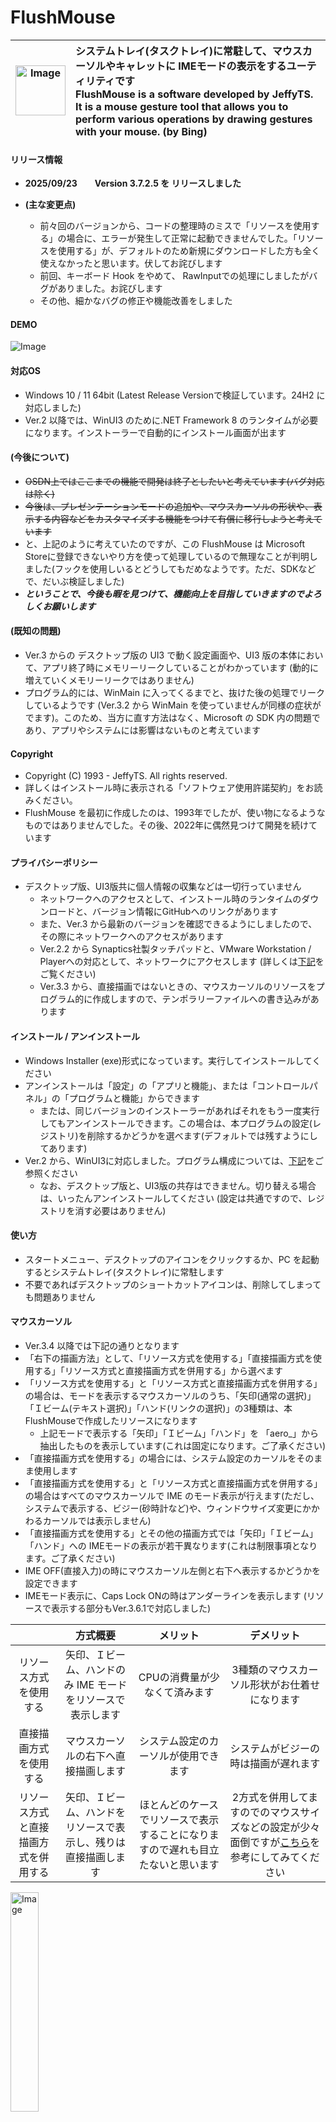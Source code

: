 ﻿
# FlushMouse
|<img width="80" height="80" alt="Image" src="https://github.com/user-attachments/assets/520a32ac-afd6-4af7-b0c3-389f8daf7c79" />|**システムトレイ(タスクトレイ)に常駐して、マウスカーソルやキャレットに IMEモードの表示をするユーティリティです<br>FlushMouse is a software developed by JeffyTS. It is a mouse gesture tool that allows you to perform various operations by drawing gestures with your mouse. (by Bing)**|
| :---: | :--- |

#### リリース情報

* **2025/09/23　　Version 3.7.2.5 を リリースしました**

* **(主な変更点)**
   * 前々回のバージョンから、コードの整理時のミスで「リソースを使用する」の場合に、エラーが発生して正常に起動できませんでした。「リソースを使用する」が、デフォルトのため新規にダウンロードした方も全く使えなかったと思います。伏してお詫びします
   * 前回、キーボード Hook をやめて、 RawInputでの処理にしましたがバグがありました。お詫びします
   * その他、細かなバグの修正や機能改善をしました
   
#### DEMO
![Image](https://github.com/user-attachments/assets/7f710568-6645-4c80-a26e-94ead6543689)

#### 対応OS
   * Windows 10 / 11 64bit  (Latest Release Versionで検証しています。24H2 に対応しました)
   * Ver.2 以降では、WinUI3 のために.NET Framework 8 のランタイムが必要になります。インストーラーで自動的にインストール画面が出ます

#### (今後について)
   * ~~OSDN上ではここまでの機能で開発は終了としたいと考えています(バグ対応は除く)~~
   * ~~今後は、プレゼンテーションモードの追加や、マウスカーソルの形状や、表示する内容などをカスタマイズする機能をつけて有償に移行しようと考えています~~
   * と、上記のように考えていたのですが、この FlushMouse は Microsoft Storeに登録できないやり方を使って処理しているので無理なことが判明しました(フックを使用しいるとどうしてもだめなようです。ただ、SDKなどで、だいぶ検証しました)
   * ***ということで、今後も暇を見つけて、機能向上を目指していきますのでよろしくお願いします***

#### (既知の問題)
   * Ver.3 からの デスクトップ版の UI3 で動く設定画面や、UI3 版の本体において、アプリ終了時にメモリーリークしていることがわかっています (動的に増えていくメモリーリークではありません)
   * プログラム的には、WinMain に入ってくるまでと、抜けた後の処理でリークしているようです (Ver.3.2 から WinMain を使っていませんが同様の症状がでます)。このため、当方に直す方法はなく、Microsoft の SDK 内の問題であり、アプリやシステムには影響はないものと考えています

#### Copyright
   * Copyright (C) 1993 - JeffyTS. All rights reserved.
   * 詳しくはインストール時に表示される「ソフトウェア使用許諾契約」をお読みください。
   * FlushMouse を最初に作成したのは、1993年でしたが、使い物になるようなものではありませんでした。その後、2022年に偶然見つけて開発を続けています

#### プライバシーポリシー
   * デスクトップ版、UI3版共に個人情報の収集などは一切行っていません
     * ネットワークへのアクセスとして、インストール時のランタイムのダウンロードと、バージョン情報にGitHubへのリンクがあります
     * また、Ver.3 から最新のバージョンを確認できるようにしましたので、その際にネットワークへのアクセスがあります
     * Ver.2.2 から Synaptics社製タッチパッドと、VMware Workstation / Playerへの対応として、ネットワークにアクセスします (詳しくは[下記](https://GitHub.com/JeffyTS-JP/FlushMouse/tree/master?tab=readme-ov-file#syntp_helper%E6%A9%9F%E8%83%BD-synaptics%E7%A4%BE%E8%A3%BD%E3%82%BF%E3%83%83%E3%83%81%E3%83%91%E3%83%83%E3%83%89%E3%81%A8vmware-player%E3%81%A7%E3%81%AE-two-finger-scroll-%E3%81%AB%E3%81%A4%E3%81%84%E3%81%A6)をご覧ください)
     * Ver.3.3 から、直接描画ではないときの、マウスカーソルのリソースをプログラム的に作成しますので、テンポラリーファイルへの書き込みがあります

#### インストール / アンインストール
   * Windows Installer (exe)形式になっています。実行してインストールしてください
   * アンインストールは「設定」の「アプリと機能」、または「コントロールパネル」の「プログラムと機能」からできます
     * または、同じバージョンのインストーラーがあればそれをもう一度実行してもアンインストールできます。この場合は、本プログラムの設定(レジストリ)を削除するかどうかを選べます(デフォルトでは残すようにしてあります)
   * Ver.2 から、WinUI3に対応しました。プログラム構成については、[下記](https://GitHub.com/JeffyTS-JP/FlushMouse?tab=readme-ov-file#%E3%83%97%E3%83%AD%E3%82%B0%E3%83%A9%E3%83%A0%E6%A7%8B%E6%88%90)をご参照ください
     * なお、デスクトップ版と、UI3版の共存はできません。切り替える場合は、いったんアンインストールしてください (設定は共通ですので、レジストリを消す必要はありません)

#### 使い方
   * スタートメニュー、デスクトップのアイコンをクリックするか、PC を起動するとシステムトレイ(タスクトレイ)に常駐します
   * 不要であればデスクトップのショートカットアイコンは、削除してしまっても問題ありません

#### マウスカーソル
   * Ver.3.4 以降では下記の通りとなります
   * 「右下の描画方法」として、「リソース方式を使用する」「直接描画方式を使用する」「リソース方式と直接描画方式を併用する」から選べます
   * 「リソース方式を使用する」と「リソース方式と直接描画方式を併用する」の場合は、モードを表示するマウスカーソルのうち、「矢印(通常の選択)」「Ｉビーム(テキスト選択)」「ハンド(リンクの選択)」の3種類は、本FlushMouseで作成したリソースになります
     * 上記モードで表示する「矢印」「Ｉビーム」「ハンド」を 「aero_」から抽出したものを表示しています(これは固定になります。ご了承ください)
   * 「直接描画方式を使用する」の場合には、システム設定のカーソルをそのまま使用します
   * 「直接描画方式を使用する」と「リソース方式と直接描画方式を併用する」の場合はすべてのマウスカーソルで IME のモード表示が行えます(ただし、システムで表示する、ビジー(砂時計など)や、ウィンドウサイズ変更にかかわるカーソルでは表示しません)
   * 「直接描画方式を使用する」とその他の描画方式では「矢印」「Ｉビーム」「ハンド」への IMEモードの表示が若干異なります(これは制限事項となります。ご了承ください)
   * IME OFF(直接入力)の時にマウスカーソル左側と右下へ表示するかどうかを設定できます
   * IMEモード表示に、Caps Lock ONの時はアンダーラインを表示します (リソースで表示する部分もVer.3.6.1で対応しました)

||方式概要|メリット|デメリット|
| :---: | :---: | :---: | :---: |
|リソース方式を使用する|矢印、Ｉビーム、ハンドのみ IME モードをリソースで表示します|CPUの消費量が少なくて済みます|3種類のマウスカーソル形状がお仕着せになります|
|直接描画方式を使用する|マウスカーソルの右下へ直接描画します|システム設定のカーソルが使用できます|システムがビジーの時は描画が遅れます|
|リソース方式と直接描画方式を併用する|矢印、Ｉビーム、ハンドをリソースで表示し、残りは直接描画します|ほとんどのケースでリソースで表示することになりますので遅れも目立たないと思います|2方式を併用してますのでのマウスサイズなどの設定が少々面倒ですが[こちら](https://GitHub.com/JeffyTS-JP/FlushMouse?tab=readme-ov-file#%E8%A8%AD%E5%AE%9A%E3%81%AE%E3%83%92%E3%83%B3%E3%83%88)を参考にしてみてください|
   
<img alt="Image" src="https://github.com/user-attachments/assets/4e96b099-92e8-4d65-8ee3-6d9b252686d6" width="30%" />

#### 設定のヒント
   * Ver.3.1 以降では、「右下の描画方法」で、「直接描画方式を使用する」を選択している場合には、システムのカーソルをそのまま使用しますので、下記設定は不要です (その他の方式の場合に行ってください)
   * 「リソース方式と直接描画方式を併用する」を使用する際は、最初に「直接描画方式を使用する」にして、距離、サイズを決めてから「リソース方式と直接描画方式を併用する」に戻して「矢印」「Ｉビーム」「ハンド」の大きさを決めると楽だと思います
   * Windows 10 / 11ではマウスカーソルの形状や大きさを決める方法が複数あるため、下記の順番で設定することをお勧めします 
  1. 設定→ディスプレイ→拡大縮小とレイアウトで、「ディスプレイの解像度」、「テキスト、アプリ、その他の項目のサイズ」、「表示スケールの詳細設定」を好みに設定します
  2. 設定→デバイス→マウス→「マウスとカーソルのサイズを調整する」で好みに設定します。ただし、この変更を行うとマウスカーソルが、Windows 10 / 11特有のものになります。もし、Windows 7などの以前のマウスカーソルを使いたい場合は３の設定をします。必要なければ４に進んでください
  3. 設定→デバイス→マウス→「その他のマウスオプション」(これはコントロールパネルのマウスのプロパティと同じ設定画面です)の、ポインタータブで、好みのカーソル形状、大きさに設定します
  4. システムトレイ(タスクトレイ)のFlushMouseのアイコンをクリックして設定を選択し、「マウスカーソルのサイズ」を好みの大きさに設定します
   * FlushMouseで設定するカーソルの大きさは、アプリケーション独自に表示するもの(例えばExcelの十字型のカーソルなど)には影響しませんので、１から３を繰り返して、それらが好みの大きさになるようにしてから、FlushMouseでコントロールするカーソルの大きさを合わせると使いやすくなると思います

#### 設定項目について (わかりづらい項目のみ説明します)
   * 設定ダイアログ画面は右下のシステムトレイ(タスクトレイ)の「∧」マークの中にある FlushMouseのアイコンをクリックすることで表示します
   * Ver.3から、デスクトップアプリ版、UI3版共に同じ設定画面が表示されます

<img alt="Image" src="https://github.com/user-attachments/assets/d770f02c-85bc-46fb-bbe3-ea47c93f5169" width="50%" />

   * **IMEモードの取得方法**
     * 「マウスカーソル下のウィンドウのIMEモードを表示する」 / 「フォーカスウィンドウのIMEモードを表示する」から選べます
     * 設定→時刻と言語→言語→キーボードの「入力方式の切り替え」や、旧IMEのプロパティにある「IME入力モード切替の通知の画面中央に表示する」と関わってきますので、ご自分の設定に合わせて好みな方を選択してください。なお、アプリや入力欄によっては IME のモードを返さない場合があります。この場合は IME OFFとして取り扱います。これは制限事項となります。ご了承ください
   * **右下の描画方法 (Ver.3.4 以降)**
     * [上記](https://GitHub.com/JeffyTS-JP/FlushMouse?tab=readme-ov-file#%E3%83%9E%E3%82%A6%E3%82%B9%E3%82%AB%E3%83%BC%E3%82%BD%E3%83%AB)のマウスカーソルの項目をご参照ください
   * **直接入力 (IME OFF) の時も IME モードの表示をする (Ver.3.1 以降)**
     * 変換モードではない、すなわち直接入力(IME OFF)の時も、マウスカーソル左と右下に IME モードを表示します
   * **IME関連キーがクリックされたときにIMEモードを表示する**
     * IME関連キーとは「半角/全角(漢字)」「変換」「無変換」「カタカナ/ひらがな」「Ctrl + F6～F9」などを指します。加えて、「TAB」「Enter」「F5」キーでも表示します
   * **IMEモードをキャレット(テキストカーソル)左に表示する**
     * アプリによってはキャレットの位置が取得できなかったり、表示位置がおかしくなることがあります(これは制限事項となります)。ただし、位置が取得できない場合は、マウスカーソルの左に表示します
   * **Windows Remote Desktop と VMware guest のウィンドウ内で、できる限り Host の IME モードを表示しない**
     * この機能を ON にすると、Windows Remote Desktop と VMware guest のウィンドウ内では、できる限り Host の IME モードを表示しないようにします
     * ただし、CPU 使用率が若干上がりますので、必要のない方は OFF (デフォルト)にしてください
     * Remote Desktop と VMware guest がフォーカスを得た段階で有効になります。フォーカスの無い場合や、フォーカスを得た時に、多少 Host の IME モードが表示されることがあります(制限事項となります)
   * **IME 関連キーのサポートを有効にする**
   * **ExplorerPatcher Simple Window Switcher Helperを有効にする**
     * 上記 2項目は [こちらの説明](https://GitHub.com/JeffyTS-JP/FlushMouse/tree/master?tab=readme-ov-file#ime-%E9%96%A2%E9%80%A3%E3%82%AD%E3%83%BC%E3%81%AE%E3%82%B5%E3%83%9D%E3%83%BC%E3%83%88-%E3%81%A8-explorerpatcher-simple-window-switcher-helper-%E3%81%AB%E3%81%A4%E3%81%84%E3%81%A6)をご覧ください
   * **モード表示の時間**
     * マウスカーソルの左に「あ」「ア」「Ａ」「_ｱ」「_A」を表示をしている時間を調整できます
   * **モード表示までの時間**
     * マウスカーソルの左に「あ」「ア」「Ａ」「_ｱ」「_A」を表示するまでの時間を調整できます (一部のアプリケーションでは、モードが切り替わるまで時間がかかる場合がありますので、誤判定が発生する場合があります。お好みで調整してください)
   * **Ctrl キーを離してからモードを表示するまでの時間**
     * 設定の「マウスのプロパティ」にある、「Ctrlキーを押すとポインターの位置を表示する」をONにしているとき、この表示と重なるのを避けるためにモードを表示するまでの時間を調整できます
   * **IMEモード表示設定**
     * Ver.3.2 から、マウスカーソルの左、キャレットの左、マウスカーソルの右下の、モード表示のサイズ、フォント、色、表示文字を変更できます。Ver.3.5 からマウスカーソルとキャレット左の水平方向の表示位置を調整できます
     * 「直接描画方式を使用する」場合、マウスカーソル右下の表示位置の距離を変更できます(正確にはホットスポットからの距離です)。お好みで設定してください
     * 「リソース方式を使用する」と「リソース方式と直接描画方式を併用する」の場合、「矢印」「Ｉビーム」「ハンド」での表示位置の距離は変更できません
     * 表示する文字は、記号などでも設定できますので、お好みで変更してみてください
     * フォントは「Yu Gothic UI (デフォルト)」「Meiryo UI」「MS Gothic」「Consolas」の４種類です。選択したフォントによっては表示が切れたりしますが、現時点では仕様となります。ご了承ください

<img alt="Image" src="https://github.com/user-attachments/assets/072b4a46-b256-48c8-afa3-872f9dab5fbd" width="50%" />

   * **バージョン画面**

<img alt="Image" src="https://github.com/user-attachments/assets/704f1f3c-ed23-4c8b-846c-b011abf38979" width="50%" />


#### IME 関連キーのサポート と ExplorerPatcher Simple Window Switcher Helper について
  * まず、[ExplorerPatcher](https://GitHub.com/valinet) の作者であるValentin-Gabrielに謝意を伝えます　Thanks, Valentin-Gabriel !
  * さて、マルチモニターの環境でSimple Window Switcherを有効にすると、Alt + Tabでマウスカーソルのあるカレントモニターのウィンドウだけを切り替えられて非常に便利です。もちろん他にも便利な機能があります

  * しかし、[Valinetのブログ](https://valinet.ro/2021/11/18/Functional-Windows-10-flyouts-on-Windows-11.html)を読むとわかるのですが、英語キーボード(101/102/104キーボード)のドライバーをロードして実現しています。このため、日本語キーボード(106/109)メインの我々にはちょっと困ったことになってしまいます。例えば、漢字(半角/全角)キーで「 ` 」が入力されてしまったり、「@」マークなどの記号の位置が変わってしまったり。何より日本語変換ができません。そこで、FlushMouseに、強制的に「US / ENG」を排除する機能を加えました
  * ~~Windowsキー + スペースで入力言語を切り替えた時、IME関連キー押したときやマウスクリックしたとき、フォーカスが切り替わったときなどにIMEの状態をチェックして、後述するように動作します~~
  * Ver.2 以降から、[US / ENG] になったことが、Hookで通知されることがわかりましたので、EP Helperの機能を独立させました。設定が ON になっている場合、IME関連キーを押下したかどうかにかかわらず「US / ENG」にならないように動作します
  * ただし、以下のような制限事項があります
    * ★**物理的に英語(101/102/104)キーボードを接続している場合は動きません。必ず日本語(106/109)キーボードの環境で使用してください**(日本語キーボードが見つからないときには、本機能が動作しないようにチェックしています)

  * IME関連キーのサポートの動作は下記のようになります(IME の設定でキーマップを変更している場合は異なることがあります)
    * 動作としては、キーボード標記の動作になるようにする機能です
    * 検索をすると良く出てくる、Edge と Chromeで、漢字変換ができない問題(変換モードが「一般」から「無変換」に時々変わってしまう)に対して、FlushMouse内で軽減できますので対応しました(IME 関連キーのサポートを ONにした時のみ動作します)
    * 「JA / ENG」 の時、キーボードロケールを返さないアプリがあります。この場合は、前のIMEの状態に戻すことができません。これは制限事項となります。ご了承ください
    * 一部のアプリでは「漢字(半角/全角)」などのIME関連キーで「JA / ENG」から切り替わらないことがあります。現時点では制限事項となります。ご了承ください
    * ★**EP Helper、IME関連キーのサポート のどちらも、Windowsに付属されているMicrosoft IMEでしか検証していません**
 
|↓押下キー　　　IMEの状態→|　　JA / IME 　　|　　JA / ENG 　　|
| :---: | :---: | :---: |
|半角 / 全角 (漢字)         |　　 あ / A　　　|　　　 あ　　　　|
|無変換                     |　　　 A 　　　　|　　　 －　　　　|
|変換                       |(前のIME ON状態) |(前のIME ON状態) |
|ひらがな                   |　　　 あ　　　　|(前のIME ON状態) |
|カタカナ (Shift + ひらがな)|　　　 カ　　　　|(前のIME ON状態) |
|英数                       |　　　 A 　　　　|　　　 －　　　　|

  * Windowsのデフォルト(参考)
 
|↓押下キー　　　IMEの状態→|　　JA / IME 　　|　　JA / ENG 　　|　　US / ENG 　　|
| :---: | :---: | :---: | :---: |
|半角 / 全角 (漢字)         |　　 あ / A　　　|　　　 －　　　　|　「 ` 」の入力　|
|無変換                     |　　　 －　　　　|　　　 －　　　　|　　　 －　　　　|
|無変換 (IME ONの状態から)  |　あ / ア / _ｱ 　|　　　 －　　　　|　　　 －　　　　|
|変換 |(前のIME ON状態)     |　　　 －　　　　|　　　 －　　　　|　　　 －　　　　|
|ひらがな                   |　　   あ   　　|　　　 －　　　　|　　　 －　　　　|
|カタカナ (Shift + ひらがな)|　　   ア   　　|　　　 －　　　　|　　　 －　　　　|
|英数                       |　　 あ / A　　　|　　　 －　　　　|　　　 －　　　　|


#### (β機能) SynTP_Helper機能 (Synaptics社製タッチパッドと、VMware Workstation / Playerでの Two Finger Scroll) について
  * 動作環境 (検証環境)
    * Panasonic社製 Let's note CF-SV1 搭載の Synaptics社製 Wheel Pad (Touch Pad) および Windows 11 Pro (Version 23H2)
    * Broadcom (VMware)社製 VMware(R) Workstation 17 Pro (Version 17.6.1) / VMware(R) Workstation 17 Player (Version 17.6.1)
    * Guest OS は、主に Windows 11 Pro (Version 23H2)
    
  * 機能概要
    * 上記環境で、Wheel Padの Two Finger Scroll、および Wheel Pad 沿いを回転するようになぞることでのスクロール(右端が起点)を可能にしました

  * 仕組み (内部動作)
    * Host OS で、Wheel Padの動作を RawInputを使用して受取り、UDPを使用して、Guest OSに送ります。Guest OS では送られてきたデータを SendInputで WM_MOUSE(H)WHEEL として出力しています
  
  * 設定画面

<img alt="Image" src="https://github.com/user-attachments/assets/82a9f547-63e6-40a1-bf17-24508152c3f9" width="50%" />

  * 使用方法
    * Host には、FlushMouse をインストールしてください
    * Guest には、FlushMouse をインストールするか、SynTP_Receiver_vx.x.x.x.zip を展開し、任意の場所に SynTP_Receiver.exe をコピーしてください
    * タスクトレイにある、FlushMouse のアイコンをクリックすると出てくるメニューから、SynTP Helperを選び設定画面を出します
      * Host 側では、Senderとして登録します。IP Address の欄には、Guest OSの IPv4 アドレス、または、Hostname を入力します (一般的には Ethernet1のアドレスでよいと思います)。また、UDP Portには、空いている番号を入れてください
      * IP Address、Hostname どちらも、プライベートアドレスのみ指定できます (10.0.0.0 - 10.255.255.255, 172.16.0.0 - 172.31.255.255, 192.168.0.0 - 192.168.255.255)
      * Host 側で Hostname を使用して、FlushMouse 起動時からスタートする場合、名前解決ができるようにネットワークが構成されている必要が有ります。名前解決ができない場合はストップ状態となりメッセージを表示します
      * Guest 側では、Receiverとして登録します。UDP Portには、Host と同じ番号を入れてください (Guest 側では、UDPを Anyで受けますので、IP Addressは必要ありません)
      * 設定 -> ネットワークとインターネット -> ネットワークの詳細設定 -> 共有の詳細設定 -> プライベートネットワークのネットワーク探索を ON にしてください
      * (初回のみ)ネットワークへのアクセス許可のダイアログが出ますので、許可してください
      * Ver. 2.2.4.7 から、TouchPadのサイズと Edge motion の幅を、Synaptics のレジストリ (HKEY_LOCAL_MACHINE\SOFTWARE\Synaptics\OEM\TouchPad) を参照するのではなく、独自に諸元を設定できるようにしました。これにより、多少機種依存の部分が緩和され、Touch Pad のデータ出力方法が同じであれば、動く可能性があると思います
        * Let's note CF-SV1 の場合、TouchPad Width = 528, Height = 528, Edge Area Width = 88, Height = 88 (デフォルト値)です
        * TouchPad Width, Height は、左下を原点とした、Touch Pad のサイズです
        * Edge Area Width, Height は、スクロールが始まって、指を置いているとスクロールが継続するエリアの幅です。お好みで調整してみてください。この値を 0 にすると Edge motion は動作しません。
    * SynTP_Receiver.exe の場合は、ショートカットを作成し、プロパティを開いて「[Your folder path]\SynTP_Receiver.exe /Port 50008」 のように UDP Portを指定します
      * 管理者権限で起動しない場合、タスクマネージャーなど一部のアプリでスクロールしません。ショートカットのプロパティの詳細設定で「管理者権限で実行する」にチェックをするか、タスクスケジューラに、例えば「任意のユーザーのログオン時」に「最上位の特権で実行する」ように登録する方法もあります
      * SynTP_Receiverを終了するためには、タスクマネージャーからタスクの終了を行います
   
  * その他 (制限事項、今後など)
    * ネットワークを介在してマウスの動きを送受信していますので、ネットワークがビジーの時など少々動きがにぶくなります。これは制限事項となります
    * いろいろと調べると、他社製はもちろん、Synaptics社の Touch Padでさえも、仕様がいろいろとあるようです。このため、Panasonic社製 Let's note CF-SV1に限定しています (特にプログラム内で制限はしていませんので、動いたらラッキーと思ってください。実機を貸していただければ、対応できるかもしれませんが)
    * スクロールの量や方向などは、私の好みにしています。設定できるようにするのは、今後の課題です
    * Guest OS で、UNIX系については、私は詳しくありませんので、どなたか受信側を書いていただければ。。。
    * VMware社が Broadcom社に買収され、先日、Player をやめて Workstation Proに移行するとのアナウンスがありました。商用利用ではない場合は、無償とのことです。~~今後、開発環境を整えて、移行を考えたいと思います~~　Ver.2.2.3.1で両方とも対応しました

    
#### プログラム構成
  * Ver.3 以降のプログラム構成を説明します
    * デスクトップ版 (FlushMouse_x64.exe)
      * FlushMouse.exe - デスクトップ版のプログラム本体 (Win32 API)
      * FlushMouseDLL.dll - フックなど (Win32 API)
      * FlushMouse32.exe - プロセスの監視など (Win32 API)
      * FlushMouseDLL32.dll - フックなど (Win32 API)
      * FlushMouseSettings.exe - 設定画面のメインプログラム (C++/WinUI3)
      * FlushMouseUI3DLL.dll - 設定画面のプログラム (C#/WinUI3 .NET Framework)
      * FlushMouseCursor.dat - 直接描画ではないときのマウスカーソルリソース (原本は%ProgramData%\JeffyTS\FlushMouseに配置、起動後は%TMP%にコピーの上リソースを作成します)
    * WinUI3版 (FlushMouseUI3_x64.exe - Ver.3 以降リリースはしていませんがビルドはできます)
      * FlushMouseUI3.exe - UI3版のメインプログラム (C++/WinUI3)
      * FlushMouseDLL.dll - フックなど (Win32 API)
      * FlushMouse32.exe - プロセスの監視など (Win32 API)
      * FlushMouseDLL32.dll - フックなど (Win32 API)
      * FlushMouseUI3DLL.dll - 設定画面のプログラム (C#/WinUI3 .NET Framework)
      * FlushMouseCursor.dat - 直接描画ではないときのマウスカーソルリソース (原本は%ProgramData%\JeffyTS\FlushMouseに配置、起動後は%TMP%にコピーの上リソースを作成します)


#### ビルド方法

* ~~注意 Visual Studio 2022 の Ver.17.11.4 では正常にビルドして動作しますが、Ver.17.11.5 では、動作しません。設定画面を呼び出すと例外で落ちます。原因は調査中です~~ Ver.17.12.0 で解消されました

* まず、Visual Studio 2022 の開発環境が必要になりますので、二つの方法を紹介します

  (A). ご自分のPCに直接Visual Studioを入れる場合は、このリンク [https://visualstudio.microsoft.com/ja/downloads/](https://visualstudio.microsoft.com/ja/downloads/) から入手できます(Communityで十分だと思います)
  
  (B). 仮想マシンで開発環境を構築したい方は、このリンク [https://developer.microsoft.com/ja-jp/windows/downloads/virtual-machines/](https://developer.microsoft.com/ja-jp/windows/downloads/virtual-machines/) から入手できます
  

* 以下では、(B)の方法を紹介します(私はVMwareで作業していますので、その手順を紹介しますが、他の仮想マシンでも同じような手順だと思います)。なお、ライセンス等については、よく読んでご判断ください

* (B) の Windows 11 開発環境を取得するから、仮想マシンをダウンロードしてインストールしたのち、日本語化するために最低設定する項目です(他にも設定する項目はありますが割愛します)

  1. Settings -> Time & language -> Language & regionで、日本語を追加します
  2. Japaneseを上に移動します
  3. 右側の「…」をクリックして、Option -> Keyboards -> Change layout -> Japanese keyboard(106/109 key)を選択し、Restart nowで再起動します
  4. Settings -> Time & language -> Date & Time -> Time zone -> UTC+09:00) Osaka, Sapporo, Tokyoを設定します
  5. Settings -> Time & language -> Language & region -> Windows display language -> 日本語 を選んで、 Sign out、Sign inします
  6. 設定 -> 時刻と言語 -> 言語と地域 -> 管理用言語の設定で表示されるダイアログで、システムロケールの変更を選んで 日本語(日本)を選択します
  7. ここで、Windows Updateをしておいたほうが良いと思います

* 次に、Visual Studioの設定を行います

  1. まず、Visual Studio **Installer** (2022 本体ではなく**Installer**です。Windowsキーを押して「vis」と入力すると候補に出てきます)を起動します
  2. 変更を選んで、 「C++ によるデスクトップ開発」にチェックを入れます。次に「言語パック」タブで日本語にチェックを入れます。その後、右下の変更ボタンで、インストールを行います
  3. 次に、WiXを使用するために、Windowsの設定 -> アプリ -> オプション機能 -> Windowsのその他の機能 -> Windowsの機能の有効化または無効化 -> .NET Framework 3.5.1(.NET 2.0及び3.0を含む)にチェックを入れてOKを押して、インストール、再起動します
  4. [https://GitHub.com/wixtoolset/wix3](https://GitHub.com/wixtoolset/wix3) から、Wix311.exeをダウンロードしてインストールします
  5. Visual Studioを起動して 右下の「コードなし」で起動します
  6. Tools -> Options -> Environment -> International Settings をクリックして、Languageを日本語にします
  7. 拡張機能 -> 検索で　WiXと入力し「 WiX v3 - Visual Studio 2022 Extension」を選択して、Visual Studioを終了するとインストールが始まります
  8. .NET Framework SDK 8 を[https://dotnet.microsoft.com/ja-jp/download/dotnet/thank-you/sdk-8.0.101-windows-x64-installer](https://dotnet.microsoft.com/ja-jp/download/dotnet/thank-you/sdk-8.0.101-windows-x64-installer)からダウンロードしてインストールします
  9. Visual Studioを再起動して、リポジトリのクローン -> リポジトリの場所に [https://GitHub.com/JeffyTS-JP/FlushMouse.git](https://GitHub.com/JeffyTS-JP/FlushMouse.git)　を入力してクローンします
  10. NuGet CLI(nuget.exe)を[https://dist.nuget.org/win-x86-commandline/latest/nuget.exe](https://dist.nuget.org/win-x86-commandline/latest/nuget.exe)からダウンロードして、FlushMouseをクローンしたフォルダの直下の「NuGet」フォルダ(デフォルトでは C:\Users\\[User]\source\repos\FlushMouse\NuGet です)に入れます
  11. Windowsの 設定 -> システム -> 開発者向け で 開発者モードを ON にします
  12. 次に、ツール -> NuGet パッケージマネージャー -> ソリューションの NuGet パッケージの管理 (Altキーを押しながら続けて T N N) を開き、右側にある歯車(⚙)を選択して、ダイアログを開きます
  13. まず、右上のプラス(＋)を押してから、下にある「ソース」欄には、nuget.exeを入れた「NuGet」フォルダ(デフォルトでは C:\Users\\[User]\source\repos\FlushMouse\NuGet)を選択して「更新」を押します(名前については適当で構いません)
  14. その後 OK を押してダイアログを閉じ、上の歯車の左にある「パッケージソース」を「すべて」に変更します。次に「復元」を選択します

* ビルド方法です
  1. ソリューションプラットフォームを必ず「**MixedPlatform**」にしてビルドします (Ctrl + Shift + B)
  2. ソリューション構成を「Release」でビルドすると、デフォルトでは C:\Users\\[User]\source\repos\FlushMouseにFlushMouse_x64.exe (Ver.1.2 以前は FlushMouse_x64.msi)と、FlushMouseUI3_x64.exeができるのでインストールしてご利用ください

